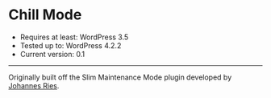 # Chill Mode
- Requires at least: WordPress 3.5
- Tested up to: WordPress 4.2.2
- Current version: 0.1

---
Originally built off the Slim Maintenance Mode plugin developed by [Johannes Ries](https://github.com/wpdocde/slim-maintenance-mode).